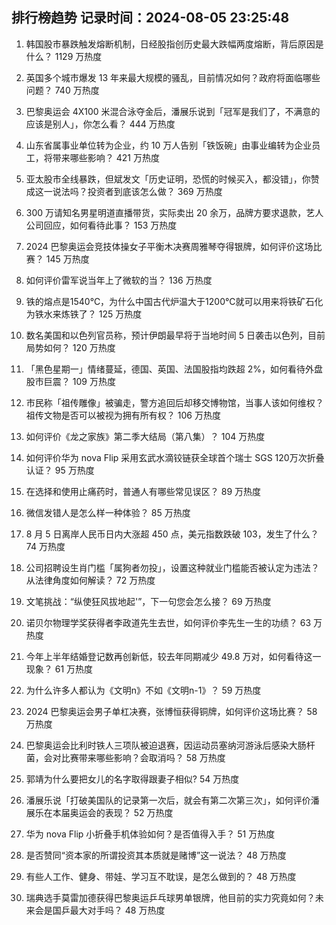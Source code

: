 
## 排行榜趋势 记录时间：2024-08-05 23:25:48
  
  1. 韩国股市暴跌触发熔断机制，日经股指创历史最大跌幅两度熔断，背后原因是什么？ 1129 万热度
    
  2. 英国多个城市爆发 13 年来最大规模的骚乱，目前情况如何？政府将面临哪些问题？ 740 万热度
    
  3. 巴黎奥运会 4X100 米混合泳夺金后，潘展乐说到「冠军是我们了，不满意的应该是别人」，你怎么看？ 444 万热度
    
  4. 山东省属事业单位转为企业，约 10 万人告别「铁饭碗」由事业编转为企业员工，将带来哪些影响？ 421 万热度
    
  5. 亚太股市全线暴跌，但斌发文「历史证明，恐慌的时候买入，都没错」，你赞成这一说法吗？投资者到底该怎么做？ 369 万热度
    
  6. 300 万请知名男星明道直播带货，实际卖出 20 余万，品牌方要求退款，艺人公司回应，如何看待此事？ 153 万热度
    
  7. 2024 巴黎奥运会竞技体操女子平衡木决赛周雅琴夺得银牌，如何评价这场比赛？ 145 万热度
    
  8. 如何评价雷军说当年上了微软的当？ 136 万热度
    
  9. 铁的熔点是1540℃，为什么中国古代炉温大于1200℃就可以用来将铁矿石化为铁水来炼铁了？ 125 万热度
    
  10. 数名美国和以色列官员称，预计伊朗最早将于当地时间 5 日袭击以色列，目前局势如何？ 120 万热度
    
  11. 「黑色星期一」情绪蔓延，德国、英国、法国股指均跌超 2%，如何看待外盘股市巨震？ 109 万热度
    
  12. 市民称「祖传雕像」被骗走，警方追回后却移交博物馆，当事人该如何维权？祖传文物是否可以被视为拥有所有权？ 106 万热度
    
  13. 如何评价《龙之家族》第二季大结局（第八集）？ 104 万热度
    
  14. 如何评价华为 nova Flip 采用玄武水滴铰链获全球首个瑞士 SGS 120万次折叠认证？ 95 万热度
    
  15. 在选择和使用止痛药时，普通人有哪些常见误区？ 89 万热度
    
  16. 微信发错人是怎么样一种体验？ 85 万热度
    
  17. 8 月 5 日离岸人民币日内大涨超 450 点，美元指数跌破 103，发生了什么？ 74 万热度
    
  18. 公司招聘设生肖门槛「属狗者勿投」，设置这种就业门槛能否被认定为违法？从法律角度如何解读？ 72 万热度
    
  19. 文笔挑战：“纵使狂风拔地起'”，下一句您会怎么接？ 69 万热度
    
  20. 诺贝尔物理学奖获得者李政道先生去世，如何评价李先生一生的功绩？ 63 万热度
    
  21. 今年上半年结婚登记数再创新低，较去年同期减少 49.8 万对，如何看待这一现象？ 61 万热度
    
  22. 为什么许多人都认为《文明n》不如《文明n-1》？ 59 万热度
    
  23. 2024 巴黎奥运会男子单杠决赛，张博恒获得铜牌，如何评价这场比赛？ 58 万热度
    
  24. 巴黎奥运会比利时铁人三项队被迫退赛，因运动员塞纳河游泳后感染大肠杆菌，会对比赛带来哪些影响？会取消吗？ 58 万热度
    
  25. 郭靖为什么要把女儿的名字取得跟妻子相似? 54 万热度
    
  26. 潘展乐说「打破美国队的记录第一次后，就会有第二次第三次」，如何评价潘展乐在本届奥运会的表现？ 52 万热度
    
  27. 华为 nova Flip 小折叠手机体验如何？是否值得入手？ 51 万热度
    
  28. 是否赞同“资本家的所谓投资其本质就是赌博”这一说法？ 48 万热度
    
  29. 有些人工作、健身、带娃、学习互不耽误，是怎么做到的？ 48 万热度
    
  30. 瑞典选手莫雷加德获得巴黎奥运乒乓球男单银牌，他目前的实力究竟如何？未来会是国乒最大对手吗？ 48 万热度
    